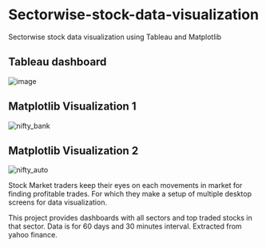 # Sectorwise-stock-data-visualization
Sectorwise stock data visualization using Tableau and Matplotlib

## Tableau dashboard
![image](https://user-images.githubusercontent.com/50289281/70972558-ab240000-20c9-11ea-90e2-ad8d27051517.png)

## Matplotlib Visualization 1
![nifty_bank](https://user-images.githubusercontent.com/50289281/70972312-14efda00-20c9-11ea-9a84-31d1d036ae91.png)

## Matplotlib Visualization 2
![nifty_auto](https://user-images.githubusercontent.com/50289281/70972315-14efda00-20c9-11ea-92e5-07ad52c78bb0.png)


Stock Market traders keep their eyes on each movements in market for finding profitable trades. For which they make a setup of multiple desktop screens for data visualization.

This project provides dashboards with all sectors and top traded stocks in that sector.
Data is for 60 days and 30 minutes interval. Extracted from yahoo finance.









